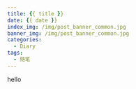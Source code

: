 ```yaml
---
title: {{ title }}
date: {{ date }}
index_img: /img/post_banner_common.jpg
banner_img: /img/post_banner_common.jpg
categories: 
  - Diary
tags:
  - 随笔
---
```

hello